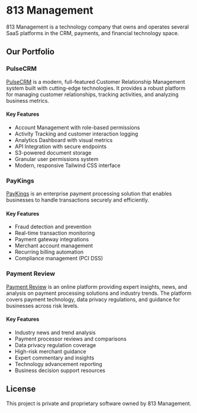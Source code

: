 # 813 Management

813 Management is a technology company that owns and operates several SaaS platforms in the CRM, payments, and financial technology space.

## Our Portfolio

### PulseCRM
[PulseCRM](https://pulsecrm.com) is a modern, full-featured Customer Relationship Management system built with cutting-edge technologies. It provides a robust platform for managing customer relationships, tracking activities, and analyzing business metrics.

#### Key Features
- Account Management with role-based permissions
- Activity Tracking and customer interaction logging
- Analytics Dashboard with visual metrics
- API Integration with secure endpoints
- S3-powered document storage
- Granular user permissions system
- Modern, responsive Tailwind CSS interface

### PayKings
[PayKings](https://paykings.com) is an enterprise payment processing solution that enables businesses to handle transactions securely and efficiently.

#### Key Features
- Fraud detection and prevention
- Real-time transaction monitoring
- Payment gateway integrations
- Merchant account management
- Recurring billing automation
- Compliance management (PCI DSS)

### Payment Review
[Payment Review](https://paymentreview.com) is an online platform providing expert insights, news, and analysis on payment processing solutions and industry trends. The platform covers payment technology, data privacy regulations, and guidance for businesses across risk levels.

#### Key Features
- Industry news and trend analysis
- Payment processor reviews and comparisons
- Data privacy regulation coverage
- High-risk merchant guidance
- Expert commentary and insights
- Technology advancement reporting
- Business decision support resources

## License
This project is private and proprietary software owned by 813 Management.
